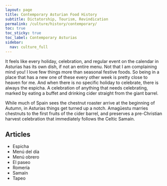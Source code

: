 ```yaml
---
layout: page
title: Contemporary Asturian Food History
subtitle: Dictatorship, Tourism, Revindication 
permalink: /culture/history/contemporary/
toc: true
toc_sticky: true
toc_label: Contemporary Asturias
sidebar:
  nav: culture_full
---
```

It feels like every holiday, celebration, and regular event on the calendar in Asturias has its own dish, if not an entire menu. Not that I am complaining mind you! I love few things more than seasonal festive foods. So being in a place that has a new one of these every other week is pretty close to heaven for me. And when there is no specific holiday to celebrate, there is always the espicha. A celebration of anything that needs celebrating, marked by eating a buffet and drinking cider straight from the giant barrel.

While much of Spain sees the chestnut roaster arrive at the beginning of Autumn, in Asturias things get turned up a notch. Amagüestu marries chestnuts to the first fruits of the cider barrel, and preserves a pre-Christian harvest celebration that immediately follows the Celtic Samaín.

## Articles
- Espicha
- Menú del día
- Menú obrero
- El paseo
- Romería
- Samaín
- Tapeo